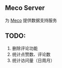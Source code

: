## Meco Server

为 [Meco](https://github.com/xerrors/meco) 提供数据支持服务

## TODO:

1. 删除评论功能
2. 统计点赞数、评论数
3. 统计访问量（日周月）